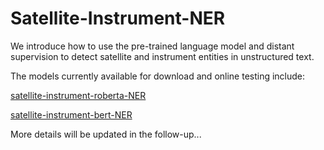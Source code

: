 # Satellite-Instrument-NER
We introduce how to use the pre-trained language model and distant supervision to detect satellite and instrument entities in unstructured text.

The models currently available for download and online testing include:

[satellite-instrument-roberta-NER](https://huggingface.co/m-lin20/satellite-instrument-roberta-NER)

[satellite-instrument-bert-NER](https://huggingface.co/m-lin20/satellite-instrument-bert-NER)

More details will be updated in the follow-up...